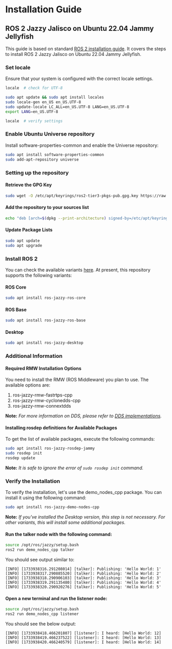 # Installation Guide

## ROS 2 Jazzy Jalisco on Ubuntu 22.04 Jammy Jellyfish

This guide is based on standard [ROS 2 installation guide](https://docs.ros.org/en/jazzy/Installation/Ubuntu-Install-Debs.html). It covers the steps to install ROS 2 Jazzy Jalisco on Ubuntu 22.04 Jammy Jellyfish.

### Set locale

Ensure that your system is configured with the correct locale settings.

```bash
locale  # check for UTF-8

sudo apt update && sudo apt install locales
sudo locale-gen en_US en_US.UTF-8
sudo update-locale LC_ALL=en_US.UTF-8 LANG=en_US.UTF-8
export LANG=en_US.UTF-8

locale  # verify settings
```

### Enable Ubuntu Universe repository

Install software-properties-common and enable the Universe repository:

```bash
sudo apt install software-properties-common
sudo add-apt-repository universe
```

### Setting up the repository

#### Retrieve the GPG Key

```bash
sudo wget -O /etc/apt/keyrings/ros2-tier3-pkgs-pub.gpg.key https://raw.githubusercontent.com/meetgandhi-dev/ros2_tier3_packages/main/ros2-tier3-pkgs-pub.gpg.key
```

#### Add the repository to your sources list

```bash
echo "deb [arch=$(dpkg --print-architecture) signed-by=/etc/apt/keyrings/ros2-tier3-pkgs-pub.gpg.key] https://raw.githubusercontent.com/meetgandhi-dev/ros2_tier3_packages/main/debian_packages $(. /etc/os-release && echo $UBUNTU_CODENAME) main" | sudo tee /etc/apt/sources.list.d/ros2-tier3-pkgs.list > /dev/null
```

#### Update Package Lists

```bash
sudo apt update
sudo apt upgrade
```

### Install ROS 2

You can check the available variants [here](https://ros.org/reps/rep-2001.html#jazzy-jalisco-may-2024-may-2029). At present, this repository supports the following variants:

#### ROS Core

```bash
sudo apt install ros-jazzy-ros-core
```

#### ROS Base

```bash
sudo apt install ros-jazzy-ros-base
```


#### Desktop

```bash
sudo apt install ros-jazzy-desktop
```

### Additional Information

#### Required RMW Installation Options

You need to install the RMW (ROS Middleware) you plan to use. The available options are:

1. ros-jazzy-rmw-fastrtps-cpp
2. ros-jazzy-rmw-cyclonedds-cpp
3. ros-jazzy-rmw-connextdds


**Note:**  _For more information on DDS, please refer to [DDS implementations](https://docs.ros.org/en/jazzy/Installation/DDS-Implementations.html#dds-implementations)._

#### Installing rosdep definitions for Available Packages

To get the list of available packages, execute the following commands:

```bash
sudo apt install ros-jazzy-rosdep-jammy
sudo rosdep init
rosdep update
```
**Note:**  _It is safe to ignore the error of `sudo rosdep init` command._

### Verify the Installation

To verify the installation, let's use the demo_nodes_cpp package. You can install it using the following command:

```bash
sudo apt install ros-jazzy-demo-nodes-cpp
```
**Note:**  _If you've installed the Desktop version, this step is not necessary. For other variants, this will install some additional packages._

#### Run the talker node with the following command:

```bash
source /opt/ros/jazzy/setup.bash
ros2 run demo_nodes_cpp talker
```

You should see output similar to:

```text
[INFO] [1733938316.291208014] [talker]: Publishing: 'Hello World: 1'
[INFO] [1733938317.290885520] [talker]: Publishing: 'Hello World: 2'
[INFO] [1733938318.290906103] [talker]: Publishing: 'Hello World: 3'
[INFO] [1733938319.291135480] [talker]: Publishing: 'Hello World: 4'
[INFO] [1733938320.290920276] [talker]: Publishing: 'Hello World: 5'
```

#### Open a new terminal and run the listener node:

```bash
source /opt/ros/jazzy/setup.bash
ros2 run demo_nodes_cpp listener
```

You should see the below output:

```text
[INFO] [1733938418.466201807] [listener]: I heard: [Hello World: 12]
[INFO] [1733938419.466237522] [listener]: I heard: [Hello World: 13]
[INFO] [1733938420.466240579] [listener]: I heard: [Hello World: 14]
```

